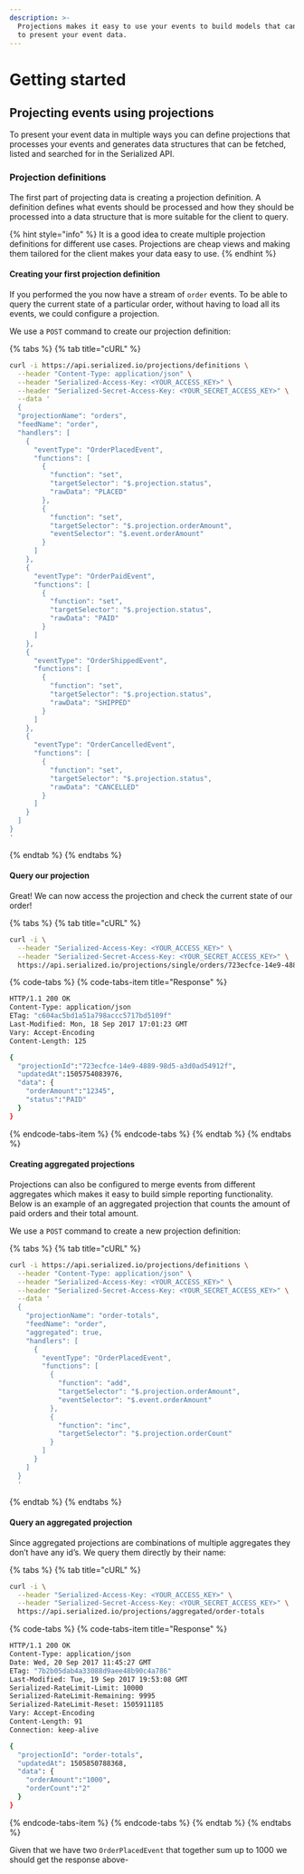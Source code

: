 ```yaml
---
description: >-
  Projections makes it easy to use your events to build models that can be used
  to present your event data.
---
```


# Getting started

## Projecting events using projections

To present your event data in multiple ways you can define projections that processes your events and generates data structures that can be fetched, listed and searched for in the Serialized API.

### Projection definitions

The first part of projecting data is creating a projection definition. A definition defines what events should be processed and how they should be processed into a data structure that is more suitable for the client to query. 

{% hint style="info" %}
It is a good idea to create multiple projection definitions for different use cases. Projections are cheap views and making them tailored for the client makes your data easy to use.
{% endhint %}

#### Creating your first projection definition

If you performed the you now have a stream of `order` events. To be able to query the current state of a particular order, without having to load all its events, we could configure a projection.

We use a `POST` command to create our projection definition:

{% tabs %}
{% tab title="cURL" %}
```bash
curl -i https://api.serialized.io/projections/definitions \
  --header "Content-Type: application/json" \
  --header "Serialized-Access-Key: <YOUR_ACCESS_KEY>" \
  --header "Serialized-Secret-Access-Key: <YOUR_SECRET_ACCESS_KEY>" \
  --data '
  {
  "projectionName": "orders",
  "feedName": "order",
  "handlers": [
    {
      "eventType": "OrderPlacedEvent",
      "functions": [
        {
          "function": "set",
          "targetSelector": "$.projection.status",
          "rawData": "PLACED"
        },
        {
          "function": "set",
          "targetSelector": "$.projection.orderAmount",
          "eventSelector": "$.event.orderAmount"
        }
      ]
    },
    {
      "eventType": "OrderPaidEvent",
      "functions": [
        {
          "function": "set",
          "targetSelector": "$.projection.status",
          "rawData": "PAID"
        }
      ]
    },
    {
      "eventType": "OrderShippedEvent",
      "functions": [
        {
          "function": "set",
          "targetSelector": "$.projection.status",
          "rawData": "SHIPPED"
        }
      ]
    },
    {
      "eventType": "OrderCancelledEvent",
      "functions": [
        {
          "function": "set",
          "targetSelector": "$.projection.status",
          "rawData": "CANCELLED"
        }
      ]
    }
  ]
}
'
```
{% endtab %}
{% endtabs %}

#### Query our projection

Great! We can now access the projection and check the current state of our order!

{% tabs %}
{% tab title="cURL" %}
```bash
curl -i \
  --header "Serialized-Access-Key: <YOUR_ACCESS_KEY>" \
  --header "Serialized-Secret-Access-Key: <YOUR_SECRET_ACCESS_KEY>" \
  https://api.serialized.io/projections/single/orders/723ecfce-14e9-4889-98d5-a3d0ad54912f
```

{% code-tabs %}
{% code-tabs-item title="Response" %}
```bash
HTTP/1.1 200 OK
Content-Type: application/json
ETag: "c604ac5bd1a51a798accc5717bd5109f"
Last-Modified: Mon, 18 Sep 2017 17:01:23 GMT
Vary: Accept-Encoding
Content-Length: 125

{
  "projectionId":"723ecfce-14e9-4889-98d5-a3d0ad54912f",
  "updatedAt":1505754083976,
  "data": {
    "orderAmount":"12345",
    "status":"PAID"
  }
}
```
{% endcode-tabs-item %}
{% endcode-tabs %}
{% endtab %}
{% endtabs %}

#### Creating aggregated projections

Projections can also be configured to merge events from different aggregates which makes it easy to build simple reporting functionality. Below is an example of an aggregated projection that counts the amount of paid orders and their total amount.

We use a `POST` command to create a new projection definition:

{% tabs %}
{% tab title="cURL" %}
```bash
curl -i https://api.serialized.io/projections/definitions \
  --header "Content-Type: application/json" \
  --header "Serialized-Access-Key: <YOUR_ACCESS_KEY>" \
  --header "Serialized-Secret-Access-Key: <YOUR_SECRET_ACCESS_KEY>" \
  --data '
  {
    "projectionName": "order-totals",
    "feedName": "order",
    "aggregated": true,
    "handlers": [
      {
        "eventType": "OrderPlacedEvent",
        "functions": [
          {
            "function": "add",
            "targetSelector": "$.projection.orderAmount",
            "eventSelector": "$.event.orderAmount"
          },
          {
            "function": "inc",
            "targetSelector": "$.projection.orderCount"
          }
        ]
      }
    ]
  }
  '
```
{% endtab %}
{% endtabs %}

#### Query an aggregated projection <a id="query-an-aggregated-projection"></a>

Since aggregated projections are combinations of multiple aggregates they don’t have any id’s. We query them directly by their name:

{% tabs %}
{% tab title="cURL" %}
```bash
curl -i \
  --header "Serialized-Access-Key: <YOUR_ACCESS_KEY>" \
  --header "Serialized-Secret-Access-Key: <YOUR_SECRET_ACCESS_KEY>" \
  https://api.serialized.io/projections/aggregated/order-totals
```

{% code-tabs %}
{% code-tabs-item title="Response" %}
```bash
HTTP/1.1 200 OK
Content-Type: application/json
Date: Wed, 20 Sep 2017 11:45:27 GMT
ETag: "7b2b05dab4a33088d9aee48b90c4a786"
Last-Modified: Tue, 19 Sep 2017 19:53:08 GMT
Serialized-RateLimit-Limit: 10000
Serialized-RateLimit-Remaining: 9995
Serialized-RateLimit-Reset: 1505911185
Vary: Accept-Encoding
Content-Length: 91
Connection: keep-alive

{
  "projectionId": "order-totals",
  "updatedAt": 1505850788368,
  "data": {
    "orderAmount":"1000",
    "orderCount":"2"
  }
}
```
{% endcode-tabs-item %}
{% endcode-tabs %}
{% endtab %}
{% endtabs %}

Given that we have two `OrderPlacedEvent` that together sum up to 1000 we should get the response above-

